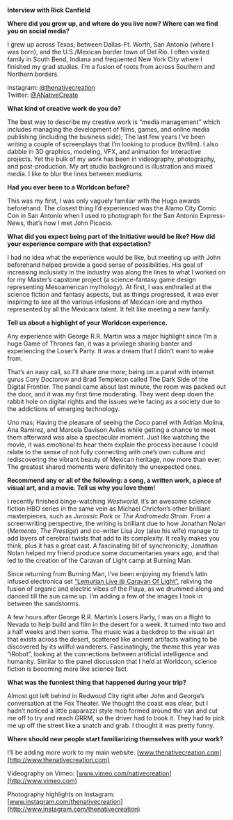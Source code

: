 **Interview with Rick Canfield**

**Where did you grow up, and where do you live now? Where can we find you on social media?**

I grew up across Texas; between Dallas-Ft. Worth, San Antonio (where I was born), and the U.S./Mexican border town of Del Rio. I often visited family in South Bend, Indiana and frequented New York City where I finished my grad studies. I’m a fusion of roots from across Southern and Northern borders.

Instagram: [@thenativecreation](http://www.instagram.com/thenativecreation)    
Twitter: [@ANativeCreate](https://www.twitter.com/NativeCreate)

**What kind of creative work do you do?**

The best way to describe my creative work is “media management” which includes managing the development of films, games, and online media publishing (including the business side); The last few years I’ve been writing a couple of screenplays that I’m looking to produce (tv/film). I also dabble in 3D graphics, modeling, VFX, and animation for interactive projects. Yet the bulk of my work has been in videography, photography, and post-production. My art studio background is illustration and mixed media. I like to blur the lines between mediums.

**Had you ever been to a Worldcon before?**

This was my first, I was only vaguely familiar with the Hugo awards beforehand. The closest thing I’d experienced was the Alamo City Comic Con in San Antonio when I used to photograph for the San Antonio Express-News, that’s how I met John Picacio.

**What did you expect being part of the Initiative would be like? How did your experience compare with that expectation?**

I had no idea what the experience would be like, but meeting up with John beforehand helped provide a good sense of possibilities. His goal of increasing inclusivity in the industry was along the lines to what I worked on for my Master’s capstone project (a science-fantasy game design representing Mesoamerican mythology).  At first, I was enthralled at the science fiction and fantasy aspects, but as things progressed, it was ever inspiring to see all the various infusions of Mexican lore and mythos represented by all the Mexicanx talent. It felt like meeting a new family.  

**Tell us about a highlight of your Worldcon experience.**

Any experience with George R.R. Martin was a major highlight since I’m a huge Game of Thrones fan, it was a privilege sharing banter and experiencing the Loser’s Party. It was a dream that I didn’t want to wake from.

That’s an easy call, so I’ll share one more; being on a panel with internet gurus Cory Doctorow and Brad Templeton called The Dark Side of the Digital Frontier. The panel came about last minute, the room was packed out the door, and it was my first time moderating. They went deep down the rabbit hole on digital rights and the issues we’re facing as a society due to the addictions of emerging technology.

Uno mas; Having the pleasure of seeing the _Coco_ panel with Adrian Molina, Ana Ramirez, and Marcela Davison Aviles while getting a chance to meet them afterward was also a spectacular moment. Just like watching the movie, it was emotional to hear them explain the process because I could relate to the sense of not fully connecting with one’s own culture and rediscovering the vibrant beauty of Mexican heritage, now more than ever. The greatest shared moments were definitely the unexpected ones.

**Recommend any or all of the following: a song, a written work, a piece of visual art, and a movie. Tell us why you love them!**

I recently finished binge-watching _Westworld_, it’s an awesome science fiction HBO series in the same vein as Michael Chricton’s other brilliant masterpieces, such as _Jurassic Park_ or _The Andromeda Strain_. From a screenwriting perspective, the writing is brilliant due to how Jonathan Nolan (_Memento_, _The Prestige_) and co-writer Lisa Joy (also his wife) manage to add layers of cerebral twists that add to its complexity. It really makes you think, plus it has a great cast. A fascinating bit of synchronicity; Jonathan Nolan helped my friend produce some documentaries years ago, and that led to the creation of the Caravan of Light camp at Burning Man.

Since returning from Burning Man, I’ve been enjoying my friend’s latin infused electronica set [“Lemurian Live @ Caravan Of Light”](https://soundcloud.com/lemuriansounds/lemurian-live-caravan-of-light-burning-man-2018-for-cosmic-awakenings-showcase), reliving the fusion of organic and electric vibes of the Playa, as we drummed along and danced till the sun came up. I’m adding a few of the images I took in between the sandstorms.

A few hours after George R.R. Martin’s Losers Party, I was on a flight to Nevada to help build and film in the desert for a week. It turned into two and a half weeks and then some. The music was a backdrop to the visual art that exists across the desert, scattered like ancient artifacts waiting to be discovered by its willful wanderers. Fascinatingly, the theme this year was “iRobot”, looking at the connections between artificial intelligence and humanity. Similar to the panel discussion that I held at Worldcon, science fiction is becoming more like science fact.

**What was the funniest thing that happened during your trip?**

Almost got left behind in Redwood City right after John and George’s conversation at the Fox Theater. We thought the coast was clear, but I hadn’t noticed a little paparazzi style mob formed around the van and cut me off to try and reach GRRM, so the driver had to book it. They had to pick me up off the street like a snatch and grab. I thought it was pretty funny.

**Where should new people start familiarizing themselves with your work?**

I’ll be adding more work to my main website: [www.thenativecreation.com](http://www.thenativecreation.com) 

Videography on Vimeo: [www.vimeo.com/nativecreation](http://www.vimeo.com)

Photography highlights on Instagram: [www.instagram.com/thenativecreation](http://www.instagram.com/thenativecreation)
